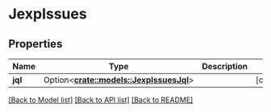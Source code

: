 # JexpIssues

## Properties

Name | Type | Description | Notes
------------ | ------------- | ------------- | -------------
**jql** | Option<[**crate::models::JexpIssuesJql**](JexpIssues_jql.md)> |  | [optional]

[[Back to Model list]](../README.md#documentation-for-models) [[Back to API list]](../README.md#documentation-for-api-endpoints) [[Back to README]](../README.md)


